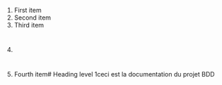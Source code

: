 1. First item
2. Second item
3. Third item
4. #
5. Fourth item# Heading level 1ceci est la documentation du projet BDD 
